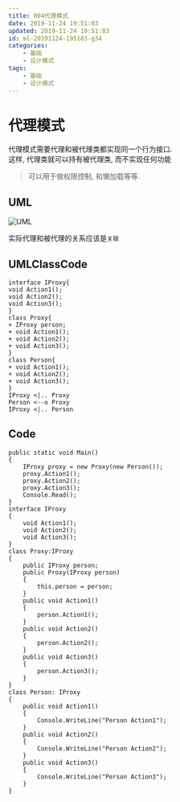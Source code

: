 ```yaml
---
title: 004代理模式
date: 2019-11-24 19:51:03
updated: 2019-11-24 19:51:03
id: ml-20191124-195103-g34
categories:
	- 基础
	- 设计模式
tags: 
	- 基础
	- 设计模式
---
```


# 代理模式

代理模式需要代理和被代理类都实现同一个行为接口.  
这样, 代理类就可以持有被代理类, 而不实现任何功能

> 可以用于做权限控制, 和懒加载等等.
<!--more-->
## UML

![UML](http://www.plantuml.com/plantuml/png/SoWkIImgAStDuShCAqajIajCJbNm32ZAhwYivYhBpqnHS4mkoSpFCzJGj4Rc6w7nZK7yMgxadCJYOWMeTcseGGe5gKN5-NdMG05K4z54Z20YE4q5cr9DjYbGnzZKwEb1NCW5CL71HbSt7oA2eWOYo-MGcfS231u0)

实际代理和被代理的关系应该是`关联`

## UMLClassCode

```
interface IProxy{
void Action1();
void Action2();
void Action3();
}
class Proxy{
+ IProxy person;
+ void Action1();
+ void Action2();
+ void Action3();
}
class Person{
+ void Action1();
+ void Action2();
+ void Action3();
}
IProxy <|.. Proxy
Person <--o Proxy
IProxy <|.. Person
```

## Code

```CSharp
public static void Main()
{
    IProxy proxy = new Proxy(new Person());
    proxy.Action1();
    proxy.Action2();
    proxy.Action3();
    Console.Read();
}
interface IProxy
{
    void Action1();
    void Action2();
    void Action3();
}
class Proxy:IProxy
{
    public IProxy person;
    public Proxy(IProxy person)
    {
        this.person = person;
    }
    public void Action1()
    {
        person.Action1();
    }
    public void Action2()
    {
        person.Action2();
    }
    public void Action3()
    {
        person.Action3();
    }
}
class Person: IProxy
{
    public void Action1()
    {
        Console.WriteLine("Person Action1");
    }
    public void Action2()
    {
        Console.WriteLine("Person Action2");
    }
    public void Action3()
    {
        Console.WriteLine("Person Action3");
    }
}
```